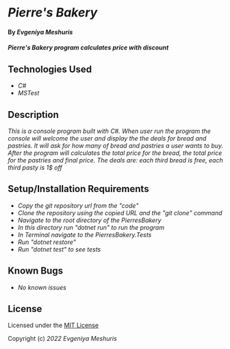 ﻿# _Pierre's Bakery_

#### By _Evgeniya Meshuris_

#### _Pierre's Bakery program calculates price with discount_

## Technologies Used

* _C#_
* _MSTest_


## Description

_This is a console program built with C#. When user run the program the console will welcome the user and display the the deals for bread and pastries. It will ask for how many of bread and pastries a user wants to buy. After the program will calculates the total price for the bread, the total price for the pastries and final price. The deals are: each third bread is free, each third pasty is 1$ off_

## Setup/Installation Requirements

* _Copy the git repository url from the "code"_
* _Clone the repository using the copied URL and the "git clone" command_
* _Navigate to the root directory of the PierresBakery_
* _In this directory run "dotnet run" to run the program_
* _In Terminal navigate to the PierresBakery.Tests_
* _Run "dotnet restore"_
* _Run "dotnet test" to see tests_


## Known Bugs

* _No known issues_


## License

Licensed under the [MIT License](LICENSE)

Copyright (c) _2022_ _Evgeniya Meshuris_